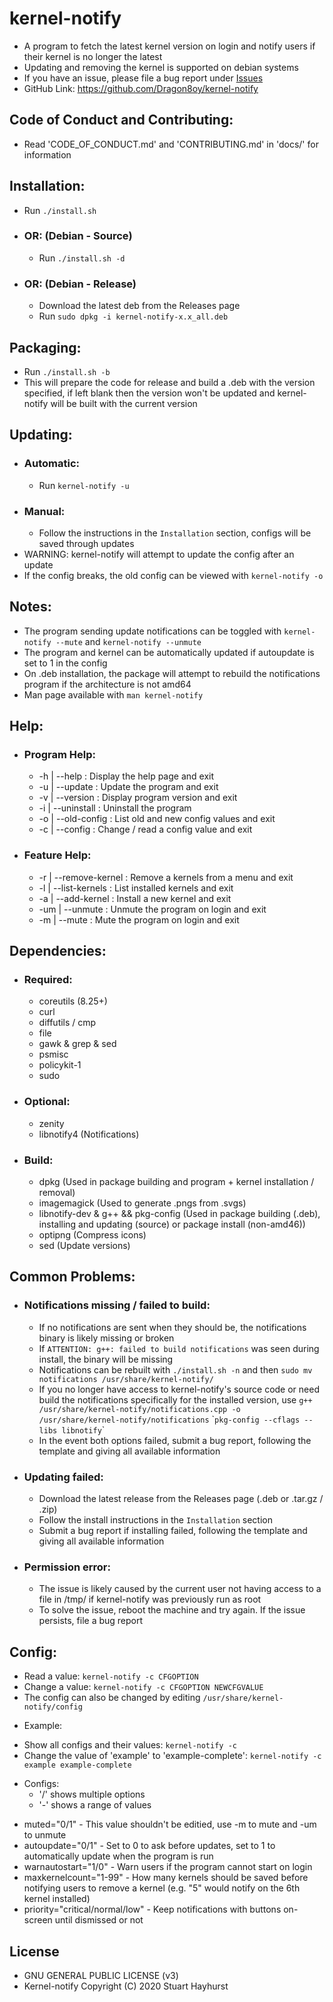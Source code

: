 # kernel-notify
 - A program to fetch the latest kernel version on login and notify users if their kernel is no longer the latest
 - Updating and removing the kernel is supported on debian systems
 - If you have an issue, please file a bug report under [Issues](https://github.com/Dragon8oy/kernel-notify/issues "Issues")
 - GitHub Link: https://github.com/Dragon8oy/kernel-notify

## Code of Conduct and Contributing:
 - Read 'CODE\_OF\_CONDUCT.md' and 'CONTRIBUTING.md' in 'docs/' for information

## Installation:
 * Run `./install.sh`
 - ### OR: (Debian - Source)
   * Run `./install.sh -d`
 - ### OR: (Debian - Release)
   * Download the latest deb from the Releases page
   * Run `sudo dpkg -i kernel-notify-x.x_all.deb`

## Packaging:
 * Run `./install.sh -b`
 * This will prepare the code for release and build a .deb with the version specified, if left blank then the version won't be updated and kernel-notify will be built with the current version

## Updating:
 - ### Automatic:
   * Run `kernel-notify -u`
 - ### Manual:
   * Follow the instructions in the `Installation` section, configs will be saved through updates
 - WARNING: kernel-notify will attempt to update the config after an update
 - If the config breaks, the old config can be viewed with `kernel-notify -o`

## Notes:
 * The program sending update notifications can be toggled with `kernel-notify --mute` and `kernel-notify --unmute`
 * The program and kernel can be automatically updated if autoupdate is set to 1 in the config
 * On .deb installation, the package will attempt to rebuild the notifications program if the architecture is not amd64
 * Man page available with `man kernel-notify`

## Help:
 - ### Program Help:
   * -h  | --help       : Display the help page and exit
   * -u  | --update     : Update the program and exit
   * -v  | --version    : Display program version and exit
   * -i  | --uninstall  : Uninstall the program
   * -o  | --old-config : List old and new config values and exit
   * -c  | --config     : Change / read a config value and exit

 - ### Feature Help:
   * -r  | --remove-kernel : Remove a kernels from a menu and exit
   * -l  | --list-kernels  : List installed kernels and exit
   * -a  | --add-kernel    : Install a new kernel and exit
   * -um | --unmute        : Unmute the program on login and exit
   * -m  | --mute          : Mute the program on login and exit

## Dependencies:
 - ### Required:
   * coreutils (8.25+)
   * curl
   * diffutils / cmp
   * file
   * gawk & grep & sed
   * psmisc
   * policykit-1
   * sudo

 - ### Optional:
   * zenity
   * libnotify4 (Notifications)

 - ### Build:
   * dpkg (Used in package building and program + kernel installation / removal)
   * imagemagick (Used to generate .pngs from .svgs)
   * libnotify-dev & g++ && pkg-config (Used in package building (.deb), installing and updating (source) or package install (non-amd46))
   * optipng (Compress icons)
   * sed (Update versions)

## Common Problems:
 - ### Notifications missing / failed to build:
   * If no notifications are sent when they should be, the notifications binary is likely missing or broken
   * If `ATTENTION: g++: failed to build notifications` was seen during install, the binary will be missing
   * Notifications can be rebuilt with `./install.sh -n` and then `sudo mv notifications /usr/share/kernel-notify/`
   * If you no longer have access to kernel-notify's source code or need build the notifications specifically for the installed version, use `g++ /usr/share/kernel-notify/notifications.cpp -o /usr/share/kernel-notify/notifications` \``pkg-config --cflags --libs libnotify`\`
   * In the event both options failed, submit a bug report, following the template and giving all available information

 - ### Updating failed:
   * Download the latest release from the Releases page (.deb or .tar.gz / .zip)
   * Follow the install instructions in the `Installation` section
   * Submit a bug report if installing failed, following the template and giving all available information

 - ### Permission error:
   * The issue is likely caused by the current user not having access to a file in /tmp/ if kernel-notify was previously run as root
   * To solve the issue, reboot the machine and try again. If the issue persists, file a bug report

## Config:
 * Read a value:   `kernel-notify -c CFGOPTION`
 * Change a value: `kernel-notify -c CFGOPTION NEWCFGVALUE`
 * The config can also be changed by editing `/usr/share/kernel-notify/config`

 - Example:
  * Show all configs and their values: `kernel-notify -c`
  * Change the value of 'example' to 'example-complete': `kernel-notify -c example example-complete`
 
 - Configs:
   * '/' shows multiple options
   * '-' shows a range of values
  * muted="0/1" - This value shouldn't be editied, use -m to mute and -um to unmute
  * autoupdate="0/1" - Set to 0 to ask before updates, set to 1 to automatically update when the program is run
  * warnautostart="1/0" - Warn users if the program cannot start on login
  * maxkernelcount="1-99" - How many kernels should be saved before notifying users to remove a kernel (e.g. "5" would notify on the 6th kernel installed)
  * priority="critical/normal/low" - Keep notifications with buttons on-screen until dismissed or not

## License
 * GNU GENERAL PUBLIC LICENSE (v3)
 * Kernel-notify Copyright (C) 2020 Stuart Hayhurst
